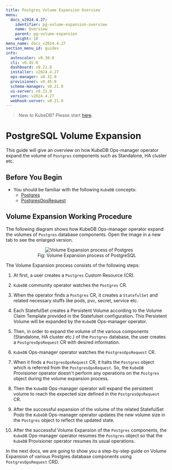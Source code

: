 ```yaml
---
title: Postgres Volume Expansion Overview
menu:
  docs_v2024.4.27:
    identifier: pg-volume-expansion-overview
    name: Overview
    parent: pg-volume-expansion
    weight: 10
menu_name: docs_v2024.4.27
section_menu_id: guides
info:
  autoscaler: v0.30.0
  cli: v0.45.0
  dashboard: v0.21.0
  installer: v2024.4.27
  ops-manager: v0.32.0
  provisioner: v0.45.0
  schema-manager: v0.21.0
  ui-server: v0.21.0
  version: v2024.4.27
  webhook-server: v0.21.0
---
```


> New to KubeDB? Please start [here](/docs/v2024.4.27/README).

# PostgreSQL Volume Expansion

This guide will give an overview on how KubeDB Ops-manager operator expand the volume of `Postgres` components such as Standalone, HA cluster etc.

## Before You Begin

- You should be familiar with the following `KubeDB` concepts:
  - [Postgres](/docs/v2024.4.27/guides/postgres/concepts/postgres)
  - [PostgresOpsRequest](/docs/v2024.4.27/guides/postgres/concepts/opsrequest)

## Volume Expansion Working Procedure

The following diagram shows how KubeDB Ops-manager operator expand the volumes of `Postgres` database components. Open the image in a new tab to see the enlarged version.

<figure align="center">
  <img alt="Volume Expansion process of Postgres" src="/docs/v2024.4.27/guides/postgres/volume-expansion/Overview/images/pg-volume-expansion.svg">
<figcaption align="center">Fig: Volume Expansion process of PostgreSQL </figcaption>
</figure>

The Volume Expansion process consists of the following steps:

1. At first, a user creates a `Postgres` Custom Resource (CR).

2. `KubeDB` community operator watches the `Postgres` CR.

3. When the operator finds a `Postgres` CR, it creates a `StatefulSet` and related necessary stuffs like pods, pvc, secret, service etc.

4. Each StatefulSet creates a Persistent Volume according to the Volume Claim Template provided in the Statefulset configuration. This Persistent Volume will be expanded by the `KubeDB` Ops-manager operator.

5. Then, in order to expand the volume of the various components (Standalone, HA cluster etc.) of the `Postgres` database, the user creates a `PostgresOpsRequest` CR with desired information.

6. `KubeDB` Ops-manager operator watches the `PostgresOpsRequest` CR.

7. When it finds a `PostgresOpsRequest` CR, it halts the `Postgres` object which is referred from the `PostgresOpsRequest`. So, the `KubeDB` Provisioner operator doesn't perform any operations on the `Postgres` object during the volume expansion process.

8. Then the `KubeDB` Ops-manager operator will expand the persistent volume to reach the expected size defined in the `PostgresOpsRequest` CR.

9. After the successful expansion of the volume of the related StatefulSet Pods the `KubeDB` Ops-manager operator updates the new volume size in the `Postgres` object to reflect the updated state.

10. After the successful Volume Expansion of the `Postgres` components, the `KubeDB` Ops-manager operator resumes the `Postgres` object so that the `KubeDB` Provisioner  operator resumes its usual operations.

In the next docs, we are going to show you a step-by-step guide on Volume Expansion of various Postgres database components using `PostgresOpsRequest` CRD.
